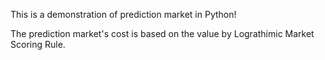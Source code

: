 This is a demonstration of prediction market in Python!

The prediction market's cost is based on the value by Lograthimic Market Scoring Rule.